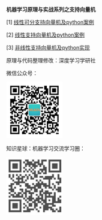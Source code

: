 **机器学习原理与实战系列之支持向量机**

[1] [线性可分支持向量机及python案例]()

[2] [线性支持向量机及python案例]()
 
[3] [非线性支持向量机及python实现]()




















原理与代码整理修改：深度学习学研社

微信公众号：

<img src="https://github.com/Vambooo/zz/blob/master/gongzhonghao.jpg" width="150" />

知识星球：机器学习交流学习圈：

<img src="https://github.com/Vambooo/zz/blob/master/dlzhishixingqiu.jpg" width="150" />
